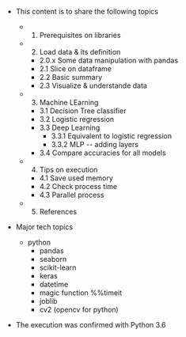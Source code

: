 - This content is to share the following topics
    - 1) Prerequisites on libraries
    - 2) Load data & its definition
        - 2.0.x Some data manipulation with pandas
        - 2.1 Slice on dataframe
        - 2.2 Basic summary
        - 2.3 Visualize & understande data
    - 3) Machine LEarning
        - 3.1 Decision Tree classifier
        - 3.2 Logistic regression
        - 3.3 Deep Learning
            - 3.3.1 Equivalent to logistic regression
            - 3.3.2 MLP -- adding layers
        - 3.4 Compare accuracies for all models
    - 4) Tips on execution
        - 4.1 Save used memory
        - 4.2 Check process time
        - 4.3 Parallel process
    - 5) References

-  Major tech topics
    - python
        - pandas
        - seaborn
        - scikit-learn
        - keras
        - datetime
        - magic function %%timeit
        - joblib
        - cv2 (opencv for python)
        
* The execution was confirmed with Python 3.6
